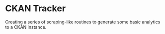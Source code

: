 CKAN Tracker
============

Creating a series of scraping-like routines to generate some basic analytics to a CKAN instance.